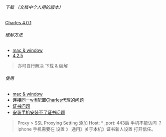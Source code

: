 ###### 下载 （文档中个人用的版本）
[Charles 4.0.1](https://www.charlesproxy.com/)

###### 破解方法
* [mac & window](https://www.jianshu.com/p/89111882fa99)
* [4.2.5](https://www.jianshu.com/p/349e0bb64daf)

> 亦可自行解决 下载 & 破解

###### 使用
* [mac & window](https://blog.csdn.net/csdn_aiyang/article/details/79153162)
* [连接同一wifi配置Charles代理的问题](https://blog.csdn.net/njys1/article/details/74885644)
* [证书问题](https://blog.csdn.net/Zachary_46/article/details/81458098)
* [安装手机安装不了证书问题](https://segmentfault.com/a/1190000011573699?utm_source=tag-newest)
> Proxy > SSL Proxying Setting  添加 Host: * ,port: 443后 手机不能访问 ？
> iphone 手机需要在 设置 》 通用》关于本机》证书新人设置 打开信任。
